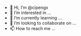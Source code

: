 - 👋 Hi, I’m @cipengx
- 👀 I’m interested in ...
- 🌱 I’m currently learning ...
- 💞️ I’m looking to collaborate on ...
- 📫 How to reach me ...

<!---
cipengx/cipengx is a ✨ special ✨ repository because its `README.md` (this file) appears on your GitHub profile.
You can click the Preview link to take a look at your changes.
--->
